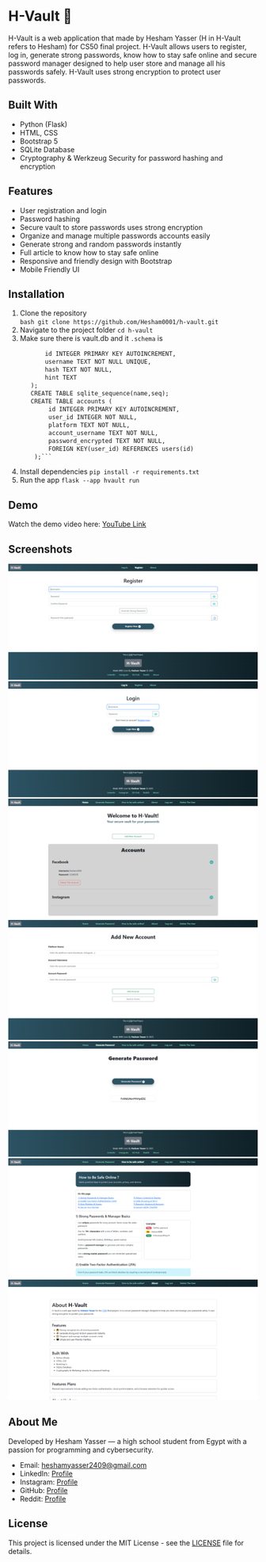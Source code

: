 # H-Vault 🔐

H-Vault is a web application that made by Hesham Yasser (H in H-Vault refers to Hesham) for CS50 final project. H-Vault allows users to register, log in, generate strong passwords, know how to stay safe online and secure password manager designed to help user store and manage all his passwords safely. H-Vault uses strong encryption to protect user passwords.

## Built With
- Python (Flask)
- HTML, CSS
- Bootstrap 5
- SQLite Database
- Cryptography & Werkzeug Security for password hashing and encryption

## Features
- User registration and login  
- Password hashing  
- Secure vault to store passwords uses strong encryption
- Organize and manage multiple passwords accounts easily
- Generate strong and random passwords instantly
- Full article to know how to stay safe online
- Responsive and friendly design with Bootstrap 
- Mobile Friendly UI

## Installation
1. Clone the repository  
   `bash git clone https://github.com/Hesham0001/h-vault.git`
2. Navigate to the project folder
    `cd h-vault`
3. Make sure there is vault.db and it `.schema` is
    ```CREATE TABLE users (
           id INTEGER PRIMARY KEY AUTOINCREMENT,
           username TEXT NOT NULL UNIQUE,
           hash TEXT NOT NULL,
           hint TEXT
       );
       CREATE TABLE sqlite_sequence(name,seq);
       CREATE TABLE accounts (
            id INTEGER PRIMARY KEY AUTOINCREMENT,
            user_id INTEGER NOT NULL,
            platform TEXT NOT NULL,
            account_username TEXT NOT NULL,
            password_encrypted TEXT NOT NULL,
            FOREIGN KEY(user_id) REFERENCES users(id)
        );```
3. Install dependencies
    `pip install -r requirements.txt`
4. Run the app
    `flask --app hvault run`

## Demo
Watch the demo video here: [YouTube Link](https://youtu.be/y8GWhRY36MY)

## Screenshots
![Register Page](./screenshots/register.png)
![Login Page](./screenshots/login.png)
![Home Page](./screenshots/home.png)
![Add account Page](./screenshots/add_account.png)
![Generate Password Page](./screenshots/generate.png)
![HOW to be safe online Page](./screenshots/be_safe.png)
![About Page](./screenshots/about.png)

## About Me
Developed by Hesham Yasser — a high school student from Egypt with a passion for programming and cybersecurity.
- Email: heshamyasser2409@gmail.com
- LinkedIn: [Profile](https://www.linkedin.com/in/hesham-yasser0001/)
- Instagram: [Profile](https://www.instagram.com/not.hesham__)  
- GitHub: [Profile](https://github.com/Hesham0001)  
- Reddit: [Profile](https://www.reddit.com/user/Hesham_37/)  

## License
This project is licensed under the MIT License - see the [LICENSE](./LICENSE) file for details.

